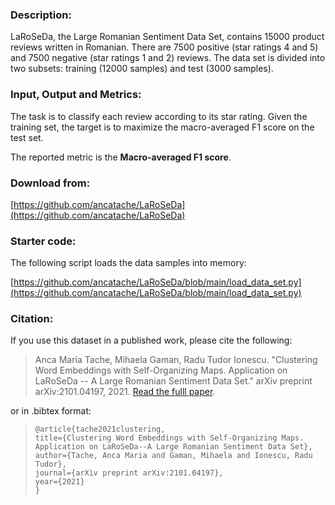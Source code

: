 ### Description:

LaRoSeDa, the Large Romanian Sentiment Data Set, contains 15000 product reviews written in Romanian. There are 7500 positive (star ratings 4 and 5) and 7500 negative (star ratings 1 and 2) reviews. The data set is divided into two subsets: training (12000 samples) and test (3000 samples). 

### Input, Output and Metrics:

The task is to classify each review according to its star rating. Given the training set, the target is to maximize the macro-averaged F1 score on the test set. 

The reported metric is the **Macro-averaged F1 score**.

### Download from:

[https://github.com/ancatache/LaRoSeDa](https://github.com/ancatache/LaRoSeDa)

### Starter code:

The following script loads the data samples into memory:

[https://github.com/ancatache/LaRoSeDa/blob/main/load_data_set.py](https://github.com/ancatache/LaRoSeDa/blob/main/load_data_set.py)

### Citation:

If you use this dataset in a published work, please cite the following:


> Anca Maria Tache, Mihaela Gaman, Radu Tudor Ionescu. "Clustering Word Embeddings with Self-Organizing Maps. Application on LaRoSeDa -- A Large Romanian Sentiment Data Set." arXiv preprint arXiv:2101.04197, 2021. [Read the fulll paper](https://arxiv.org/abs/2101.04197).


or in .bibtex format:


>     @article{tache2021clustering,
>     title={Clustering Word Embeddings with Self-Organizing Maps. Application on LaRoSeDa--A Large Romanian Sentiment Data Set},
>     author={Tache, Anca Maria and Gaman, Mihaela and Ionescu, Radu Tudor},
>     journal={arXiv preprint arXiv:2101.04197},
>     year={2021}
>     }
